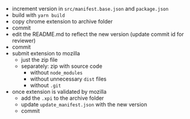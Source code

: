 - increment version in `src/manifest.base.json` and `package.json`
- build with `yarn build`
- copy chrome extension to archive folder
- commit
- edit the README.md to reflect the new version (update commit id for reviewer)
- commit
- submit extension to mozilla
  - just the zip file
  - separately: zip with source code
    - without `node_modules`
    - without unnecessary `dist` files
    - without `.git`
- once extension is validated by mozilla
  - add the `.xpi` to the archive folder
  - update `update_manifest.json` with the new version
  - commit
